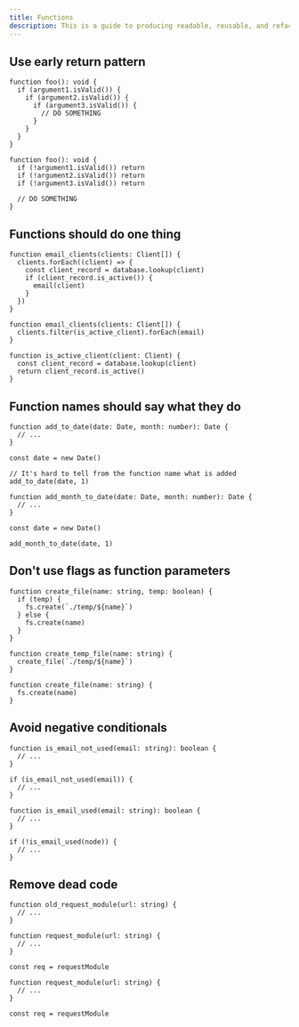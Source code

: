 ```yaml
---
title: Functions
description: This is a guide to producing readable, reusable, and refactorable software for TypeScript.
---
```


## Use early return pattern

```ts::Bad
function foo(): void {
  if (argument1.isValid()) {
    if (argument2.isValid()) {
      if (argument3.isValid()) {
        // DO SOMETHING
      }
    }
  }
}
```

```ts::Good
function foo(): void {
  if (!argument1.isValid()) return
  if (!argument2.isValid()) return
  if (!argument3.isValid()) return

  // DO SOMETHING
}
```

## Functions should do one thing

```ts::Bad
function email_clients(clients: Client[]) {
  clients.forEach((client) => {
    const client_record = database.lookup(client)
    if (client_record.is_active()) {
      email(client)
    }
  })
}
```

```ts::Good
function email_clients(clients: Client[]) {
  clients.filter(is_active_client).forEach(email)
}

function is_active_client(client: Client) {
  const client_record = database.lookup(client)
  return client_record.is_active()
}
```

## Function names should say what they do

```ts::Bad
function add_to_date(date: Date, month: number): Date {
  // ...
}

const date = new Date()

// It's hard to tell from the function name what is added
add_to_date(date, 1)
```

```ts::Good
function add_month_to_date(date: Date, month: number): Date {
  // ...
}

const date = new Date()

add_month_to_date(date, 1)
```

## Don't use flags as function parameters

```ts::Bad
function create_file(name: string, temp: boolean) {
  if (temp) {
    fs.create(`./temp/${name}`)
  } else {
    fs.create(name)
  }
}
```

```ts::Good
function create_temp_file(name: string) {
  create_file(`./temp/${name}`)
}

function create_file(name: string) {
  fs.create(name)
}
```

## Avoid negative conditionals

```ts::Bad
function is_email_not_used(email: string): boolean {
  // ...
}

if (is_email_not_used(email)) {
  // ...
}
```

```ts::Good
function is_email_used(email: string): boolean {
  // ...
}

if (!is_email_used(node)) {
  // ...
}
```

## Remove dead code

```ts::Bad
function old_request_module(url: string) {
  // ...
}

function request_module(url: string) {
  // ...
}

const req = requestModule
```

```ts::Good
function request_module(url: string) {
  // ...
}

const req = requestModule
```
